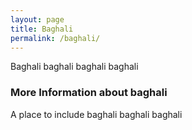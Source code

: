 ```yaml
---
layout: page
title: Baghali
permalink: /baghali/
---
```


Baghali baghali baghali baghali

### More Information about baghali 

A place to include baghali baghali baghali 
